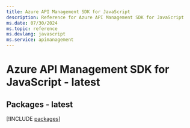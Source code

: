 ```yaml
---
title: Azure API Management SDK for JavaScript
description: Reference for Azure API Management SDK for JavaScript
ms.date: 07/30/2024
ms.topic: reference
ms.devlang: javascript
ms.service: apimanagement
---
```

# Azure API Management SDK for JavaScript - latest
## Packages - latest
[!INCLUDE [packages](api-management-index.md)]